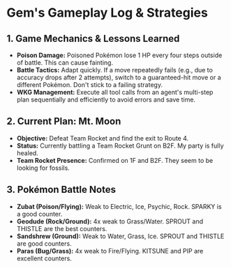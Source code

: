 # Gem's Gameplay Log & Strategies

## 1. Game Mechanics & Lessons Learned
*   **Poison Damage:** Poisoned Pokémon lose 1 HP every four steps outside of battle. This can cause fainting.
*   **Battle Tactics:** Adapt quickly. If a move repeatedly fails (e.g., due to accuracy drops after 2 attempts), switch to a guaranteed-hit move or a different Pokémon. Don't stick to a failing strategy.
*   **WKG Management:** Execute all tool calls from an agent's multi-step plan sequentially and efficiently to avoid errors and save time.

## 2. Current Plan: Mt. Moon
*   **Objective:** Defeat Team Rocket and find the exit to Route 4.
*   **Status:** Currently battling a Team Rocket Grunt on B2F. My party is fully healed.
*   **Team Rocket Presence:** Confirmed on 1F and B2F. They seem to be looking for fossils.

## 3. Pokémon Battle Notes
*   **Zubat (Poison/Flying):** Weak to Electric, Ice, Psychic, Rock. SPARKY is a good counter.
*   **Geodude (Rock/Ground):** 4x weak to Grass/Water. SPROUT and THISTLE are the best counters.
*   **Sandshrew (Ground):** Weak to Water, Grass, Ice. SPROUT and THISTLE are good counters.
*   **Paras (Bug/Grass):** 4x weak to Fire/Flying. KITSUNE and PIP are excellent counters.